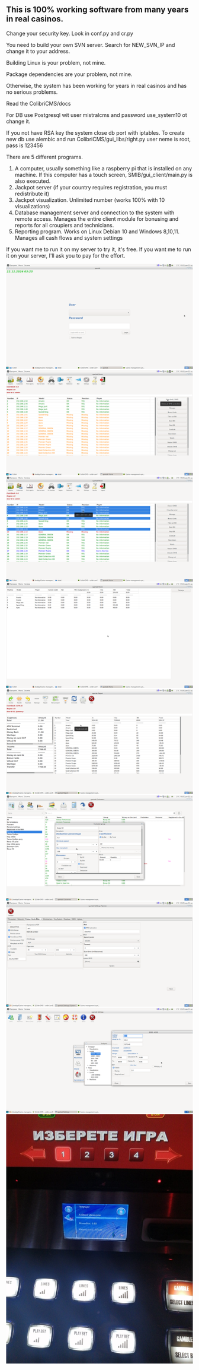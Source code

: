 ## This is 100% working software from many years in real casinos.

Change your security key.
Look in conf.py and cr.py

You need to build your own SVN server. Search for NEW_SVN_IP and change it to your address.

Building Linux is your problem, not mine.

Package dependencies are your problem, not mine.

Otherwise, the system has been working for years in real casinos and has no serious problems.

Read the ColibriCMS/docs 

For DB use Postgresql wit user mistralcms and password use_system10 ot change it.

If you not have RSA key the system close db port with iptables.
To create new db use alembic and run ColibriCMS/gui_libs/right.py 
user neme is root, pass is 123456

There are 5 different programs.
1. A computer, usually something like a raspberry pi that is installed on any machine. If this computer has a touch screen, SMIB/gui_client/main.py is also executed.
2. Jackpot server (if your country requires registration, you must redistribute it)
3. Jackpot visualization. Unlimited number (works 100% with 10 visualizations)
4. Database management server and connection to the system with remote access. Manages the entire client module for bonusing and reports for all croupiers and technicians.
5. Reporting program. Works on Linux Debian 10 and Windows 8,10,11. Manages all cash flows and system settings


If you want me to run it on my server to try it, it's free. 
If you want me to run it on your server, I'll ask you to pay for the effort.


![Login](login.png)
![Main](check_smib.png)
![Real time lock_select](real_time_lock.png)
![Real_time_lock](lock_devise.png)
![Order](crupie_report.png)
![Cust](cust_group.png)
![Settings](setings.png)
![jp_Settings](jackpot_setings.png)
![smib_display](cust_display.jpg)
